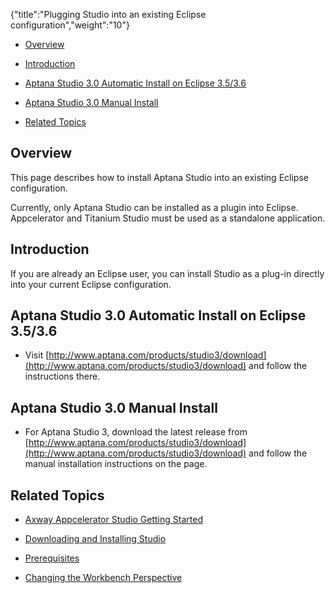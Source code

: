 {"title":"Plugging Studio into an existing Eclipse configuration","weight":"10"}

* [Overview](#Overview)

* [Introduction](#Introduction)

* [Aptana Studio 3.0 Automatic Install on Eclipse 3.5/3.6](#AptanaStudio3.0AutomaticInstallonEclipse3.5/3.6)

* [Aptana Studio 3.0 Manual Install](#AptanaStudio3.0ManualInstall)

* [Related Topics](#RelatedTopics)


## Overview

This page describes how to install Aptana Studio into an existing Eclipse configuration.

Currently, only Aptana Studio can be installed as a plugin into Eclipse. Appcelerator and Titanium Studio must be used as a standalone application.

## Introduction

If you are already an Eclipse user, you can install Studio as a plug-in directly into your current Eclipse configuration.

## Aptana Studio 3.0 Automatic Install on Eclipse 3.5/3.6

* Visit [http://www.aptana.com/products/studio3/download](http://www.aptana.com/products/studio3/download) and follow the instructions there.


## Aptana Studio 3.0 Manual Install

* For Aptana Studio 3, download the latest release from [http://www.aptana.com/products/studio3/download](http://www.aptana.com/products/studio3/download) and follow the manual installation instructions on the page.


## Related Topics

* [Axway Appcelerator Studio Getting Started](/docs/appc/Axway_Appcelerator_Studio/Axway_Appcelerator_Studio_Getting_Started/)

* [Downloading and Installing Studio](/docs/appc/Axway_Appcelerator_Studio/Axway_Appcelerator_Studio_Getting_Started/Downloading_and_Installing_Studio/)

* [Prerequisites](/docs/appc/Titanium_SDK/Titanium_SDK_Getting_Started/Prerequisites/)

* [Changing the Workbench Perspective](/docs/appc/Axway_Appcelerator_Studio/Axway_Appcelerator_Studio_Guide/Basic_Concepts/Changing_the_Workbench_Perspective/)
